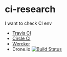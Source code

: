 # ci-research

I want to check CI env

- [Travis CI](https://travis-ci.org/whywaita/ci-research)
- [Circle CI](https://circleci.com/gh/whywaita/ci-research)
- [Wercker](https://app.wercker.com/#applications/574016a14933d8d12728d209)
- Drone.io [![Build Status](https://drone.io/github.com/whywaita/ci-research/status.png)](https://drone.io/github.com/whywaita/ci-research/latest)
